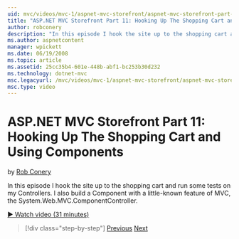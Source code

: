```yaml
---
uid: mvc/videos/mvc-1/aspnet-mvc-storefront/aspnet-mvc-storefront-part-11-hooking-up-the-shopping-cart-and-using-components
title: "ASP.NET MVC Storefront Part 11: Hooking Up The Shopping Cart and Using Components | Microsoft Docs"
author: robconery
description: "In this episode I hook the site up to the shopping cart and run some tests on my Controllers. I also build a Component with a little-known feature of MVC, th..."
ms.author: aspnetcontent
manager: wpickett
ms.date: 06/19/2008
ms.topic: article
ms.assetid: 25cc35b4-601e-448b-abf1-bc253b30d232
ms.technology: dotnet-mvc
msc.legacyurl: /mvc/videos/mvc-1/aspnet-mvc-storefront/aspnet-mvc-storefront-part-11-hooking-up-the-shopping-cart-and-using-components
msc.type: video
---
```

ASP.NET MVC Storefront Part 11: Hooking Up The Shopping Cart and Using Components
====================
by [Rob Conery](https://github.com/robconery)

In this episode I hook the site up to the shopping cart and run some tests on my Controllers. I also build a Component with a little-known feature of MVC, the System.Web.MVC.ComponentController.

[&#9654; Watch video (31 minutes)](https://channel9.msdn.com/Blogs/ASP-NET-Site-Videos/aspnet-mvc-storefront-part-11-hooking-up-the-shopping-cart-and-using-components)

> [!div class="step-by-step"]
> [Previous](aspnet-mvc-storefront-part-10-shopping-cart-refactor-and-authorization.md)
> [Next](aspnet-mvc-storefront-part-12-mocking.md)
